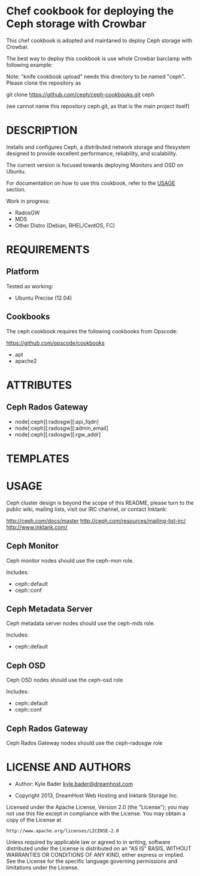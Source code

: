 Chef cookbook for deploying the Ceph storage with Crowbar
===================================================

This chef cookbook is adopted and maintaned to deploy Ceph storage with Crowbar.

The best way to deploy this cookbook is use whole Crowbar barclamp with following 
example:

Note: "knife cookbook upload" needs this directory to be named "ceph".
Please clone the repository as

  git clone https://github.com/ceph/ceph-cookbooks.git ceph

(we cannot name this repository ceph.git, as that is the main project
itself)


DESCRIPTION
===========

Installs and configures Ceph, a distributed network storage and filesystem designed to provide excellent performance, reliability, and scalability.

The current version is focused towards deploying Monitors and OSD on Ubuntu.

For documentation on how to use this cookbook, refer to the [USAGE](#USAGE) section.

Work in progress:

* RadosGW
* MDS
* Other Distro (Debian, RHEL/CentOS, FC)

REQUIREMENTS
============

Platform
--------

Tested as working:

* Ubuntu Precise (12.04)

Cookbooks
---------

The ceph cookbook requires the following cookbooks from Opscode:

https://github.com/opscode/cookbooks

* apt
* apache2


ATTRIBUTES
==========

Ceph Rados Gateway
------------------

* node[:ceph][:radosgw][:api_fqdn]
* node[:ceph][:radosgw][:admin_email]
* node[:ceph][:radosgw][:rgw_addr]

TEMPLATES
=========



USAGE
=====

Ceph cluster design is beyond the scope of this README, please turn to the
public wiki, mailing lists, visit our IRC channel, or contact Inktank:

http://ceph.com/docs/master
http://ceph.com/resources/mailing-list-irc/
http://www.inktank.com/


Ceph Monitor
------------

Ceph monitor nodes should use the ceph-mon role.

Includes:

* ceph::default
* ceph::conf

Ceph Metadata Server
--------------------

Ceph metadata server nodes should use the ceph-mds role.

Includes:

* ceph::default

Ceph OSD
--------

Ceph OSD nodes should use the ceph-osd role

Includes:

* ceph::default
* ceph::conf

Ceph Rados Gateway
------------------

Ceph Rados Gateway nodes should use the ceph-radosgw role


LICENSE AND AUTHORS
===================

* Author: Kyle Bader <kyle.bader@dreamhost.com>

* Copyright 2013, DreamHost Web Hosting and Inktank Storage Inc.

Licensed under the Apache License, Version 2.0 (the "License");
you may not use this file except in compliance with the License.
You may obtain a copy of the License at

    http://www.apache.org/licenses/LICENSE-2.0

 Unless required by applicable law or agreed to in writing, software
 distributed under the License is distributed on an "AS IS" BASIS,
 WITHOUT WARRANTIES OR CONDITIONS OF ANY KIND, either express or implied.
 See the License for the specific language governing permissions and
 limitations under the License.

